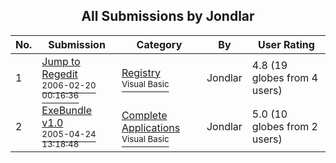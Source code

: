 ﻿<div align="center">

## All Submissions by Jondlar

</div>

No.  | Submission | Category | By   | User Rating
---- | ---------- | -------- | ---- | -----------
1 | [Jump to Regedit<br /><sup>2006-02-20 00:16:36</sup>](https://github.com/Planet-Source-Code/jondlar-jump-to-regedit__1-64392) | [Registry<br /><sup>Visual Basic</sup>](../ByCategory/registry__1-36.md) | Jondlar | 4.8 (19 globes from 4 users)
2 | [ExeBundle v1\.0<br /><sup>2005-04-24 13:18:48</sup>](https://github.com/Planet-Source-Code/jondlar-exebundle-v1-0__1-63778) | [Complete Applications<br /><sup>Visual Basic</sup>](../ByCategory/complete-applications__1-27.md) | Jondlar | 5.0 (10 globes from 2 users)
